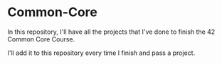 # Common-Core

In this repository, I'll have all the projects that I've done to finish the 42 Common Core Course.

  I'll add it to this repository every time I finish and pass a project.
